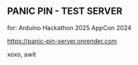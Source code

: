 ## PANIC PIN - TEST SERVER

for:
Arduino Hackathon 2025
AppCon 2024

https://panic-pin-server.onrender.com

xoxo, awit
